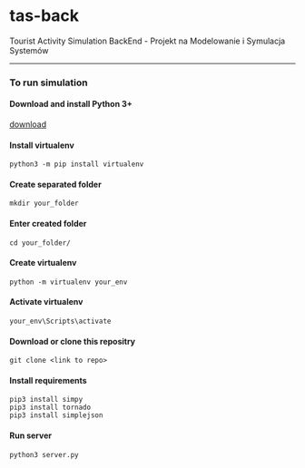 # tas-back
Tourist Activity Simulation BackEnd - Projekt na Modelowanie i Symulacja Systemów



---
### To run simulation


#### Download and install Python 3+
[download](https://www.python.org/downloads/)



#### Install virtualenv
`python3 -m pip install virtualenv`



#### Create separated folder
`mkdir your_folder`



#### Enter created folder
`cd your_folder/`



#### Create virtualenv
`python -m virtualenv your_env`



#### Activate virtualenv
`your_env\Scripts\activate`



#### Download or clone this repositry
`git clone <link to repo>`



#### Install requirements
```
pip3 install simpy
pip3 install tornado
pip3 install simplejson
```


#### Run server
`python3 server.py`
